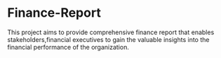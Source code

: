 # Finance-Report
This project aims to provide comprehensive finance report that enables stakeholders,financial executives to gain the valuable insights into the financial performance of the organization.
